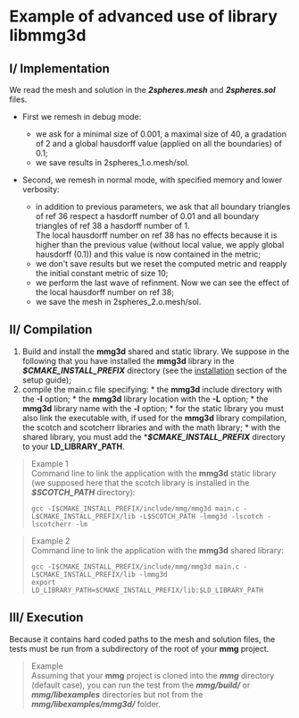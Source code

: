 # Example of advanced use of library libmmg3d

## I/ Implementation
  We read the mesh and solution in the **_2spheres.mesh_** and **_2spheres.sol_** files.

  * First we remesh in debug mode:
    * we ask for a minimal size of 0.001, a maximal size of 40, a gradation of 2 and a global hausdorff value (applied on all the boundaries) of 0.1;
    * we save results in 2spheres_1.o.mesh/sol.

  * Second, we remesh in normal mode, with specified memory and lower verbosity:
    * in addition to previous parameters, we ask that all boundary triangles of ref 36 respect a hasdorff number of 0.01 and all boundary triangles of ref 38 a hasdorff number of 1.  
      The local hausdorff number on ref 38 has no effects because it is higher than the previous value (without local value, we apply global hausdorff (0.1)) and this value is now contained in the metric;
    * we don't save results but we reset the computed metric and reapply the initial constant metric of size 10;
    * we perform the last wave of refinment. Now we can see the effect of the local hausdorff number on ref 38;
    * we save the mesh in 2spheres_2.o.mesh/sol.

## II/ Compilation
  1. Build and install the **mmg3d** shared and static library. We suppose in the following that you have installed the **mmg3d** library in the **_$CMAKE_INSTALL_PREFIX_** directory (see the [installation](https://github.com/MmgTools/Mmg/wiki/Setup-guide#iii-installation) section of the setup guide);
  2. compile the main.c file specifying:
    * the **mmg3d** include directory with the **-I** option;
    * the **mmg3d** library location with the **-L** option;
    * the **mmg3d** library name with the **-l** option;
    * for the static library you must also link the executable with, if used for the **mmg3d** library compilation, the scotch and scotcherr libraries and with the math library;
    * with the shared library, you must add the ***_$CMAKE_INSTALL_PREFIX_** directory to your **LD_LIBRARY_PATH**.

> Example 1  
>  Command line to link the application with the **mmg3d** static library (we supposed here that the scotch library is installed in the **_$SCOTCH_PATH_** directory):  
> ```Shell
> gcc -I$CMAKE_INSTALL_PREFIX/include/mmg/mmg3d main.c -L$CMAKE_INSTALL_PREFIX/lib -L$SCOTCH_PATH -lmmg3d -lscotch -lscotcherr -lm
> ```

> Example 2  
>  Command line to link the application with the **mmg3d** shared library:  
> ```Shell
> gcc -I$CMAKE_INSTALL_PREFIX/include/mmg/mmg3d main.c -L$CMAKE_INSTALL_PREFIX/lib -lmmg3d
> export LD_LIBRARY_PATH=$CMAKE_INSTALL_PREFIX/lib:$LD_LIBRARY_PATH
> ```

## III/ Execution
Because it contains hard coded paths to the mesh and solution files, the tests must be run from a subdirectory of the root of your **mmg** project.

> Example  
> Assuming that your **mmg** project is cloned into the **_mmg_** directory (default case), you can run the test from the **_mmg/build/_** or **_mmg/libexamples_** directories but not from the **_mmg/libexamples/mmg3d/_** folder.